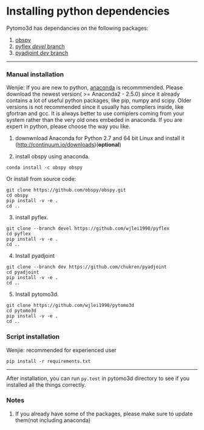 # Installing python dependencies

Pytomo3d has dependancies on the following packages:

1. [obspy](https://github.com/obspy/obspy)
2. [pyflex *devel* branch](https://github.com/wjlei1990/pyflex)
3. [pyadjoint *dev* branch](https://github.com/chukren/pyadjoint)

---

### Manual installation

Wenjie: If you are new to python, [anaconda](https://www.continuum.io/downloads) is recommmended. Please download the newest version( >= Anaconda2 - 2.5.0) since it already contains a lot of useful python packages, like pip, numpy and scipy.  Older versions is not recommended since it usually has compliers inside, like gfortran and gcc. It is always better to use comiplers coming from your system rather than the very old ones embeded in anaconda. If you are expert in python, please choose the way you like.

1. downwnload Anaconda for Python 2.7 and 64 bit Linux and install it (http://continuum.io/downloads)(**optional**)

2. install obspy using anaconda.
  ```
  conda install -c obspy obspy
  ```

  Or install from source code:
  ```
  git clone https://github.com/obspy/obspy.git
  cd obspy
  pip install -v -e .
  cd ..
  ```

3. install pyflex.
  ```
  git clone --branch devel https://github.com/wjlei1990/pyflex 
  cd pyflex
  pip install -v -e .
  cd ..
  ```

4. Install pyadjoint
  ```
  git clone --branch dev https://github.com/chukren/pyadjoint 
  cd pyadjoint
  pip install -v -e .
  cd ..
  ```

5. Install pytomo3d.
  ```
  git clone https://github.com/wjlei1990/pytomo3d
  cd pytomo3d
  pip install -v -e .
  cd ..
  ```

### Script installation

Wenjie: recommended for experienced user

  ```
  pip install -r requirements.txt
  ```

---

After installation, you can run `py.test` in pytomo3d directory to see if you installed all the things correctly.

### Notes
1. If you already have some of the packages, please make sure to update them(not including anaconda)

